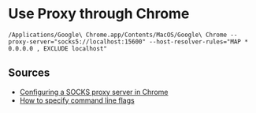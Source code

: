 # Use Proxy through Chrome

```
/Applications/Google\ Chrome.app/Contents/MacOS/Google\ Chrome --proxy-server="socks5://localhost:15600" --host-resolver-rules="MAP * 0.0.0.0 , EXCLUDE localhost"
```

## Sources

- [Configuring a SOCKS proxy server in Chrome](https://www.chromium.org/developers/design-documents/network-stack/socks-proxy)
- [How to specify command line flags](https://www.chromium.org/for-testers/command-line-flags)
